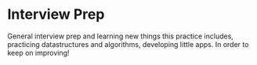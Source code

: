 # Interview Prep
General interview prep and learning new things this practice includes, practicing datastructures and algorithms, developing little apps. In order to keep on improving!
